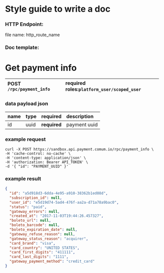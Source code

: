 # Style guide to write a doc

### HTTP Endpoint:

file name: http_route_name

### Doc template:

# Get payment info

| **POST** `/rpc/payment_info` | **required roles:**`platform_user/scoped_user` |
| :--- | :--- |


### data payload json

| name | type | required | description |
| :--- | :--- | :--- | :--- |
| id | uuid | **required** | payment uuid |

###

### example request

```curl
curl -X POST https://sandbox.api.payment.comum.io/rpc/payment_info \
-H 'cache-control: no-cache' \
-H 'content-type: application/json' \
-H 'authorization: Bearer API_TOKEN' \
-d '{ "id": "PAYMENT_UUID" }'
```

### example result

```json
{
  "id": "a5d918d3-6dda-4e95-a910-38362b1ed08d",
  "subscription_id": null,
  "user_id": "e5d19d74-5ad4-476f-aa2a-d71a78a9bac0",
  "status": "paid",
  "gateway_errors": null,
  "created_at": "2017-11-03T19:44:26.457327",
  "boleto_url": null,
  "boleto_barcode": null,
  "boleto_expiration_date": null,
  "gateway_refuse_reason": null,
  "gateway_status_reason": "acquirer",
  "card_brand": "visa",
  "card_country": "UNITED STATES",
  "card_first_digits": "411111",
  "card_last_digits": "1111",
  "gateway_payment_method": "credit_card"
}
```
